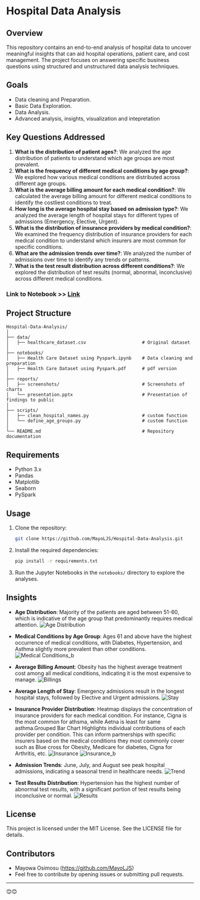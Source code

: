 
# Hospital Data Analysis

## **Overview**
This repository contains an end-to-end analysis of hospital data to uncover meaningful insights that can aid hospital operations, patient care, and cost management. The project focuses on answering specific business questions using structured and unstructured data analysis techniques.

## **Goals**
- Data cleaning and Preparation.
- Basic Data Exploration.
- Data Analysis.
- Advanced analysis, insights, visualization and intepretation

## **Key Questions Addressed**
1. **What is the distribution of patient ages?**: We analyzed the age distribution of patients to understand which age groups are most prevalent.
2. **What is the frequency of different medical conditions by age group?**: We explored how various medical conditions are distributed across different age groups.
3. **What is the average billing amount for each medical condition?**: We calculated the average billing amount for different medical conditions to identify the costliest conditions to treat.
4. **How long is the average hospital stay based on admission type?**: We analyzed the average length of hospital stays for different types of admissions (Emergency, Elective, Urgent).
5. **What is the distribution of insurance providers by medical condition?**: We examined the frequency distribution of insurance providers for each medical condition to understand which insurers are most common for specific conditions.
6. **What are the admission trends over time?**: We analyzed the number of admissions over time to identify any trends or patterns.
7. **What is the test result distribution across different conditions?**: We explored the distribution of test results (normal, abnormal, inconclusive) across different medical conditions.

### Link to Notebook >> [Link](notebooks/Health%20Care%20Dataset%20using%20Pyspark.ipynb)

## **Project Structure**
```
Hospital-Data-Analysis/
│
├── data/
│   ├── healthcare_dataset.csv                     # Original dataset
│
├── notebooks/
│   ├── Health Care Dataset using Pyspark.ipynb    # Data cleaning and preparation
│   ├── Health Care Dataset using Pyspark.pdf      # pdf version
│
├── reports/
│   ├── screenshots/                               # Screenshots of charts
│   └── presentation.pptx                          # Presentation of findings to public
│
├── scripts/
│   ├── clean_hospital_names.py                    # custom function
│   └── define_age_groups.py                       # custom function
│
└── README.md                                      # Repository documentation
```

## **Requirements**
- Python 3.x
- Pandas
- Matplotlib
- Seaborn
- PySpark

## **Usage**
1. Clone the repository:
   ```bash
   git clone https://github.com/MayoLJS/Hospital-Data-Analysis.git
   ```

2. Install the required dependencies:
   ```bash
   pip install -r requirements.txt
   ```

3. Run the Jupyter Notebooks in the `notebooks/` directory to explore the analyses.

## **Insights**
- **Age Distribution**: Majority of the patients are aged between 51-60, which is indicative of the age group that predominantly requires medical attention.
![Age Distribution](reports/screenshots/download01.png)
  
- **Medical Conditions by Age Group**: Ages 61 and above have the highest occurrence of medical conditions, with Diabetes, Hypertension, and Asthma slightly more prevalent than other conditions.
![Medical Conditions_b](reports/screenshots/download02.png)
  
- **Average Billing Amount**: Obesity has the highest average treatment cost among all medical conditions, indicating it is the most expensive to manage.
![Billings](reports/screenshots/download04.png)

- **Average Length of Stay**: Emergency admissions result in the longest hospital stays, followed by Elective and Urgent admissions.
![Stay](reports/screenshots/download05.png)
  
- **Insurance Provider Distribution**: Heatmap displays the concentration of insurance providers for each medical condition. For instance, Cigna is the most common for athsma, while Aetna is least for same asthma.Grouped Bar Chart Highlights individual contributions of each provider per condition. This can inform partnerships with specific insurers based on the medical conditions they most commonly cover such as Blue cross for Obesity, Medicare for diabetes, Cigna for Arthritis, etc.
![Insurance](reports/screenshots/download06.png)
![Insurance_b](reports/screenshots/download07.png)

- **Admission Trends**: June, July, and August see peak hospital admissions, indicating a seasonal trend in healthcare needs.
![Trend](reports/screenshots/download08.png)

- **Test Results Distribution**: Hypertension has the highest number of abnormal test results, with a significant portion of test results being inconclusive or normal.
![Results](reports/screenshots/download09.png)


## **License**
This project is licensed under the MIT License. See the LICENSE file for details.

## **Contributors**
- Mayowa Osimosu (https://github.com/MayoLJS)
- Feel free to contribute by opening issues or submitting pull requests.

---

😊😊
